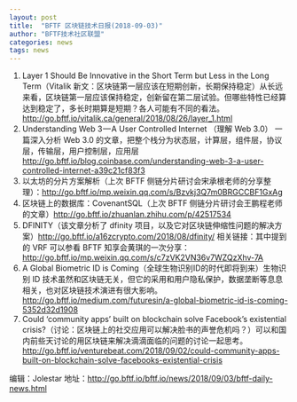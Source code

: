 ```yaml
---
layout: post
title:  "BFTF 区块链技术日报(2018-09-03)"
author: "BFTF技术社区联盟"
categories: news
tags: news
---
```


1. Layer 1 Should Be Innovative in the Short Term but Less in the Long Term（Vitalik 新文：区块链第一层应该在短期创新，长期保持稳定）从长远来看，区块链第一层应该保持稳定，创新留在第二层试验。但哪些特性已经算达到稳定了，多长时期算是短期？各人可能有不同的看法。<http://go.bftf.io/vitalik.ca/general/2018/08/26/layer_1.html>
2. Understanding Web 3 — A User Controlled Internet （理解 Web 3.0） 一篇深入分析 Web 3.0 的文章，把整个栈分为状态层，计算层，组件层，协议层，传输层，用户控制层，应用层<http://go.bftf.io/blog.coinbase.com/understanding-web-3-a-user-controlled-internet-a39c21cf83f3>
3. 以太坊的分片方案解析（上次 BFTF 侧链分片研讨会宋承根老师的分享整理）：<http://go.bftf.io/mp.weixin.qq.com/s/Bzvkj3Q7m0BRGCCBF1GxAg>
4. 区块链上的数据库：CovenantSQL（上次 BFTF 侧链分片研讨会王鹏程老师的文章）<http://go.bftf.io/zhuanlan.zhihu.com/p/42517534>
5. DFINITY（该文章分析了 dfinity 项目，以及它对区块链伸缩性问题的解决方案）<http://go.bftf.io/a16zcrypto.com/2018/08/dfinity/> 相关链接：其中提到的 VRF 可以参看 BFTF 知享会黄琪的一次分享：<http://go.bftf.io/mp.weixin.qq.com/s/c7zVK2VN36v7WZQzXhv-7A>
6. A Global Biometric ID is Coming（全球生物识别ID的时代即将到来）生物识别 ID 技术虽然和区块链无关，但它的采用和用户隐私保护，数据垄断等息息相关，也对区块链技术演进有很大影响。 <http://go.bftf.io/medium.com/futuresin/a-global-biometric-id-is-coming-5352d32d1908>
7. Could ‘community apps’ built on blockchain solve Facebook’s existential crisis?（讨论：区块链上的社交应用可以解决脸书的声誉危机吗？）可以和国内前些天讨论的用区块链来解决滴滴面临的问题的讨论一起思考。 <http://go.bftf.io/venturebeat.com/2018/09/02/could-community-apps-built-on-blockchain-solve-facebooks-existential-crisis>

编辑：Jolestar
地址：<http://go.bftf.io/bftf.io/news/2018/09/03/bftf-daily-news.html>